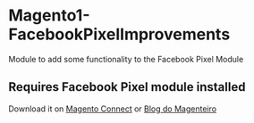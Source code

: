 # Magento1-FacebookPixelImprovements
Module to add some functionality to the Facebook Pixel Module


## Requires Facebook Pixel module installed
Download it on [Magento Connect](https://www.magentocommerce.com/magento-connect/facebook-pixel-standard-events.html) or [Blog do Magenteiro](https://www.magenteiro.com/blog/magento-1/adicior-pixel-facebook-magento/)
